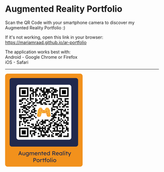 # Augmented Reality Portfolio

Scan the QR Code with your smartphone camera to discover my Augmented Reality Portfolio :)

If it's not working, open this link in your browser: https://mariamraad.github.io/ar-portfolio

The application works best with: <br/>
Android - Google Chrome or Firefox <br/>
    iOS - Safari
___________
<!---ISSUE:
for this project I wish that ARjs will work with this QR Code image.
If not it should work with the last one (black/colored M in hiro marker style).
___________--->
<!--- ![Batman](/assets/images/batman.jpg) --->
<!--- ![Hiro](/assets/images/markers/hiro.png) --->
<!--- ![QrCode](/assets/images/QRCode_mitRahmen.svg) --->

<!--- <img src="/assets/images/QRCode_mitRahmen.svg" data-canonical-src="/assets/images/QRCode_mitRahmen.svg" width="200" height="400" /> --->

<!--- <img src="/assets/images/QR.png" data-canonical-src="/assets/images/QR.png" width="200" height="200" /> --->

<!--- <img src="/assets/images/markers/blackMarker.png" data-canonical-src="/assets/images/markers/blackMarker.png" width="200" height="200" /> --->

<!--- <img src="/assets/images/markers/grayMarker.png" data-canonical-src="/assets/images/markers/grayMarker.png" width="200" height="200" /> --->
<!---
<img src="/assets/images/markers/coloredMarker.png" data-canonical-src="/assets/images/markers/coloredMarker.png" width="300" height="300" /> --->

<img src="/assets/images/markers/fullMarker_blue.svg" data-canonical-src="/assets/images/markers/fullMarker_blue.svg" width="254" height="305" />

